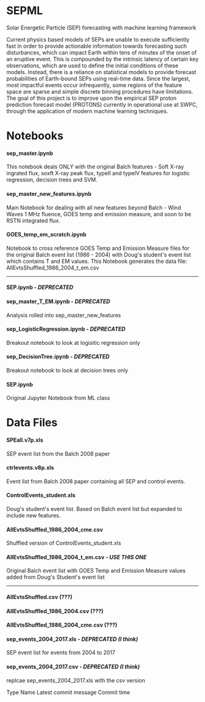 # SEPML
Solar Energetic Particle (SEP) forecasting with machine learning framework

Current physics based models of SEPs are unable to execute sufficiently fast in order to provide actionable information towards forecasting such disturbances, which can impact Earth within tens of minutes of the onset of an eruptive event. This is compounded by the intrinsic latency of certain key observations, which are used to define the initial conditions of these models. Instead, there is a reliance on statistical models to provide forecast probabilities of Earth-bound SEPs using real-time data. Since the largest, most impactful events occur infrequently, some regions of the feature space are sparse and simple discrete binning procedures have limitations. The goal of this project is to improve upon the empirical SEP proton prediction forecast model (PROTONS) currently in operational use at SWPC, through the application of modern machine learning techniques.

# Notebooks

#### sep_master.ipynb
This notebook deals ONLY with the original Balch features - Soft X-ray ingrated flux, soxft X-ray peak flux, typeII and typeIV features for logistic regression, decision trees and SVM.

#### sep_master_new_features.ipynb	
Main Notebook for dealing with all new features beyond Balch - Wind Waves 1 MHz fluence, GOES temp and emission measure, and soon to be RSTN integrated flux. 

#### GOES_temp_em_scratch.ipynb
Notebook to cross reference GOES Temp and Emission Measure files for the original Balch event list (1986 - 2004) with Doug's student's event list which contains T and EM values. This Notebook generates the data file: AllEvtsShuffled_1986_2004_t_em.csv

----

#### SEP.ipynb - ***DEPRECATED***

#### sep_master_T_EM.ipynb - ***DEPRECATED***
Analysis rolled into sep_master_new_features

#### sep_LogisticRegression.ipynb - ***DEPRECATED***
Breakout notebook to look at logisitic regression only 

#### sep_DecisionTree.ipynb - ***DEPRECATED***
Breakout notebook to look at decision trees only

#### SEP.ipynb
Original Jupyter Notebook from ML class



# Data Files

#### SPEall.v7p.xls
SEP event list from the Balch 2008 paper

#### ctrlevents.v8p.xls
Event list from Balch 2008 paper containing all SEP and control events.

#### ControlEvents_student.xls
Doug's student's event list. Based on Balch event list but expanded to include new features.

#### AllEvtsShuffled_1986_2004_cme.csv
Shuffled version of ControlEvents_student.xls

#### AllEvtsShuffled_1986_2004_t_em.csv - ***USE THIS ONE***
Original Balch event list with GOES Temp and Emission Measure values added from Doug's Student's event list

----

#### AllEvtsShuffled.csv	(???)
#### AllEvtsShuffled_1986_2004.csv	(???)
#### AllEvtsShuffled_1986_2004_cme.csv	(???)

#### sep_events_2004_2017.xls  - ***DEPRECATED (I think)***
SEP event list for events from 2004 to 2017

#### sep_events_2004_2017.csv - ***DEPRECATED (I think)***
replcae sep_events_2004_2017.xls with the csv version


Type	Name	Latest commit message	Commit time

